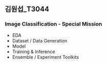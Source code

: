 ## 김원섭_T3044

### Image Classification - Special Mission
- EDA
- Dataset / Data Generation
- Model
- Training & Inference
- Ensemble / Experiment Toolkits

